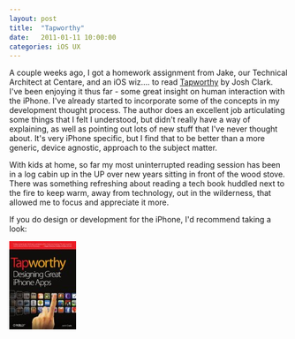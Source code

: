 ```yaml
---
layout: post
title:  "Tapworthy"
date:   2011-01-11 10:00:00
categories: iOS UX
---
```


A couple weeks ago, I got a homework assignment from Jake, our Technical Architect at Centare, and an iOS wiz.... to read [Tapworthy](http://www.amazon.com/gp/product/1449381650?ie=UTF8&tag=mozeebookscom-20&linkCode=as2&camp=1789&creative=9325&creativeASIN=1449381650) by Josh Clark. I've been enjoying it thus far - some great insight on human interaction with the iPhone.  I've already started to incorporate some of the concepts in my development thought process.  The author does an excellent job articulating some things that I felt I understood, but didn't really have a way of explaining, as well as pointing out lots of new stuff that I've never thought about.  It's very iPhone specific, but I find that to be better than a more generic, device agnostic, approach to the subject matter.

With kids at home, so far my most uninterrupted reading session has been in a log cabin up in the UP over new years sitting in front of the wood stove. There was something refreshing about reading a tech book huddled next to the fire to keep warm, away from technology, out in the wilderness, that allowed me to focus and appreciate it more.

If you do design or development for the iPhone, I'd recommend taking a look:

[![Color Picker Screenshot](/img/tapworthy.jpg)](http://www.amazon.com/gp/product/1449381650?ie=UTF8&tag=mozeebookscom-20&linkCode=as2&camp=1789&creative=9325&creativeASIN=1449381650)